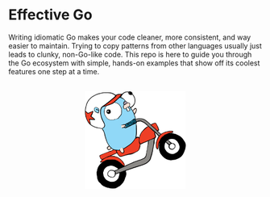 # Effective Go

Writing idiomatic Go makes your code cleaner, more consistent, and way easier to maintain. Trying to copy patterns from other languages usually just leads to clunky, non-Go-like code. This repo is here to guide you through the Go ecosystem with simple, hands-on examples that show off its coolest features one step at a time.

<br>

<div align="center">
    <img src="assets/go-motorcycle.svg" alt="Go Programming Guide" width="200">
</div>